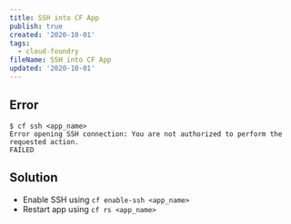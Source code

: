 ```yaml
---
title: SSH into CF App
publish: true
created: '2020-10-01'
tags:
  - cloud-foundry
fileName: SSH into CF App
updated: '2020-10-01'
---
```


## Error

```
$ cf ssh <app_name>
Error opening SSH connection: You are not authorized to perform the requested action.
FAILED
```

## Solution

* Enable SSH using `cf enable-ssh <app_name>`
* Restart app using `cf rs <app_name>`
